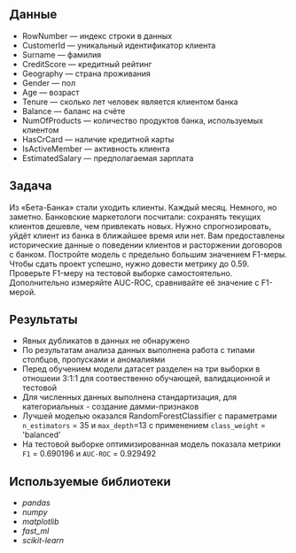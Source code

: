 ## Данные

- RowNumber — индекс строки в данных
- CustomerId — уникальный идентификатор клиента
- Surname — фамилия
- CreditScore — кредитный рейтинг
- Geography — страна проживания
- Gender — пол
- Age — возраст
- Tenure — сколько лет человек является клиентом банка
- Balance — баланс на счёте
- NumOfProducts — количество продуктов банка, используемых клиентом
- HasCrCard — наличие кредитной карты
- IsActiveMember — активность клиента
- EstimatedSalary — предполагаемая зарплата

## Задача

Из «Бета-Банка» стали уходить клиенты. Каждый месяц. Немного, но заметно. Банковские маркетологи посчитали: сохранять текущих клиентов дешевле, чем привлекать новых.
Нужно спрогнозировать, уйдёт клиент из банка в ближайшее время или нет. Вам предоставлены исторические данные о поведении клиентов и расторжении договоров с банком. 
Постройте модель с предельно большим значением F1-меры. Чтобы сдать проект успешно, нужно довести метрику до 0.59. Проверьте F1-меру на тестовой выборке самостоятельно.
Дополнительно измеряйте AUC-ROC, сравнивайте её значение с F1-мерой.

## Результаты

- Явных дубликатов в данных не обнаружено
- По результатам анализа данных выполнена работа с типами столбцов, пропусками и аномалиями
- Перед обучением модели датасет разделен на три выборки в отношеии 3:1:1 для соотвественно обучающей, валидационной и тестовой
- Для численных данных выполнена стандартизация, для категориальных - создание дамми-признаков
- Лучшей моделью оказался RandomForestClassifier с параметрами `n_estimators` = 35 и `max_depth`=13 с применением `class_weight` = 'balanced'
- На тестовой выборке оптимизированная модель показала метрики `F1` = 0.690196 и `AUC-ROC` = 0.929492

## Используемые библиотеки
- *pandas*
- *numpy* 
- *matplotlib*
- *fast_ml*
- *scikit-learn* 
